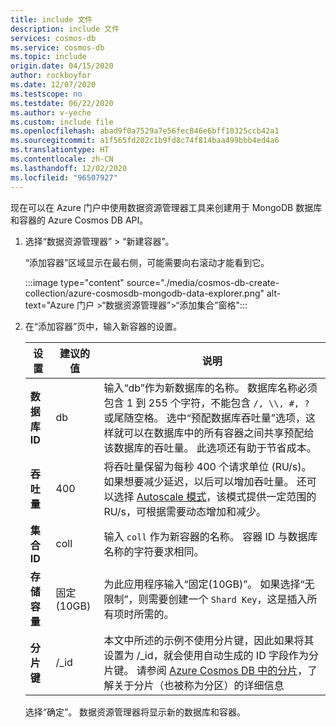 ```yaml
---
title: include 文件
description: include 文件
services: cosmos-db
ms.service: cosmos-db
ms.topic: include
origin.date: 04/15/2020
author: rockboyfor
ms.date: 12/07/2020
ms.testscope: no
ms.testdate: 06/22/2020
ms.author: v-yeche
ms.custom: include file
ms.openlocfilehash: abad9f0a7529a7e56fec846e6bff10325ccb42a1
ms.sourcegitcommit: a1f565fd202c1b9fd8c74f814baa499bbb4ed4a6
ms.translationtype: HT
ms.contentlocale: zh-CN
ms.lasthandoff: 12/02/2020
ms.locfileid: "96507927"
---
```

<!--Verified successfully-->
现在可以在 Azure 门户中使用数据资源管理器工具来创建用于 MongoDB 数据库和容器的 Azure Cosmos DB API。 

1. 选择“数据资源管理器” > “新建容器”。  

    “添加容器”区域显示在最右侧，可能需要向右滚动才能看到它。

    :::image type="content" source="./media/cosmos-db-create-collection/azure-cosmosdb-mongodb-data-explorer.png" alt-text="Azure 门户 >“数据资源管理器”>“添加集合”窗格":::

2. 在“添加容器”页中，输入新容器的设置。

    |设置|建议的值|说明
    |---|---|---|
    |**数据库 ID**|db|输入“db”作为新数据库的名称。 数据库名称必须包含 1 到 255 个字符，不能包含 `/, \\, #, ?` 或尾随空格。 选中“预配数据库吞吐量”选项，这样就可以在数据库中的所有容器之间共享预配给该数据库的吞吐量。 此选项还有助于节省成本。 |
    |**吞吐量**|400|将吞吐量保留为每秒 400 个请求单位 (RU/s)。 如果想要减少延迟，以后可以增加吞吐量。 还可以选择 [Autoscale 模式](../articles/cosmos-db/provision-throughput-autoscale.md)，该模式提供一定范围的 RU/s，可根据需要动态增加和减少。| 
    |**集合 ID**|coll|输入 `coll` 作为新容器的名称。 容器 ID 与数据库名称的字符要求相同。|
    |**存储容量**|固定(10GB)|为此应用程序输入“固定(10GB)”。 如果选择“无限制”，则需要创建一个 `Shard Key`，这是插入所有项时所需的。|
    |**分片键**| /_id| 本文中所述的示例不使用分片键，因此如果将其设置为 /_id，就会使用自动生成的 ID 字段作为分片键。 请参阅 [Azure Cosmos DB 中的分片](../articles/cosmos-db/partitioning-overview.md)，了解关于分片（也被称为分区）的详细信息|

    选择“确定”。 数据资源管理器将显示新的数据库和容器。

<!-- Update_Description: update meta properties, wording update, update link -->